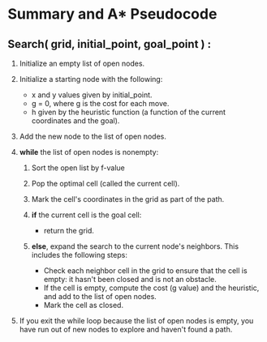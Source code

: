
# Summary and A* Pseudocode

## **Search**( grid, initial_point, goal_point ) :

1. Initialize an empty list of open nodes.
2. Initialize a starting node with the following:

    - x and y values given by initial_point.
    - g = 0, where g is the cost for each move.
    - h given by the heuristic function (a function of the current coordinates and the goal).
    
3. Add the new node to the list of open nodes.
4. **while** the list of open nodes is nonempty:
    1. Sort the open list by f-value
    2. Pop the optimal cell (called the current cell).
    3. Mark the cell's coordinates in the grid as part of the path.
    4. **if** the current cell is the goal cell:
        - return the grid.

    5. **else**, expand the search to the current node's neighbors. This includes the following steps:
        - Check each neighbor cell in the grid to ensure that the cell is empty: it hasn't been closed and is not an obstacle.
        - If the cell is empty, compute the cost (g value) and the heuristic, and add to the list of open nodes.
        - Mark the cell as closed.

5. If you exit the while loop because the list of open nodes is empty, you have run out of new nodes to explore and haven't found a path.
